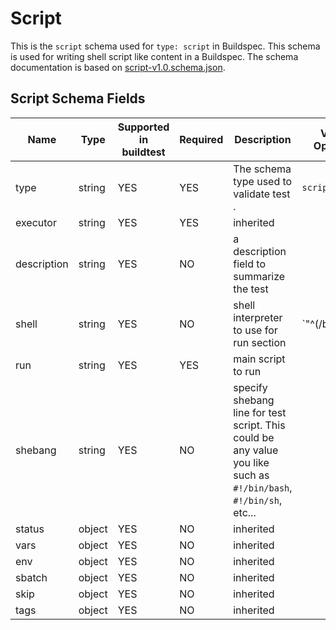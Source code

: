 # Script

This is the `script` schema used for `type: script` in Buildspec. This schema
is used for writing shell script like content in a Buildspec. The schema documentation 
is based on [script-v1.0.schema.json](https://buildtesters.github.io/schemas/script/script-v1.0.schema.json).

## Script Schema Fields 

| Name | Type | Supported in buildtest | Required | Description | Valid Options | 
| ---- | ---- | -----------------------| --------- | ----------- | ------------- | 
| type | string | YES | YES | The schema type used to validate test . | `script` | 
| executor | string | YES | YES | inherited | |
| description | string | YES | NO |  a description field to summarize the test | | 
| shell | string | YES | NO | shell interpreter to use for run section | `"^(/bin/bash|/bin/sh|sh|bash|python).*"` |
| run | string | YES | YES | main script to run | |
| shebang | string | YES | NO | specify shebang line for test script. This could be any value you like such as `#!/bin/bash`, `#!/bin/sh`, etc... | |
| status | object | YES | NO | inherited | |
| vars | object | YES | NO | inherited  | |
| env | object | YES | NO | inherited  | |
| sbatch | object | YES | NO | inherited | |
| skip | object | YES | NO | inherited | |
| tags | object | YES | NO | inherited | |